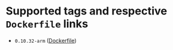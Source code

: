 # Supported tags and respective `Dockerfile` links

- `0.10.32-arm`
  ([Dockerfile](https://github.com/chadrien/docker/blob/8c51755ce2221e42801658cdbc05348da11785f8/node/Dockerfile))
